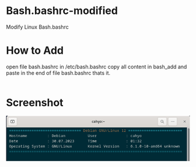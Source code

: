 # Bash.bashrc-modified
Modify Linux Bash.bashrc

# How to Add
open file bash.bashrc in /etc/bash.bashrc copy all content in bash_add and paste in the end of file bash.bashrc thats it.
</br></br>

# Screenshot</br>
![Screenshot from 2023-07-30 01-33-09.png](https://github.com/MajesticEnigma/Bash.bashrc-modified/blob/main/Screenshot%20from%202023-07-30%2001-33-09.png)
